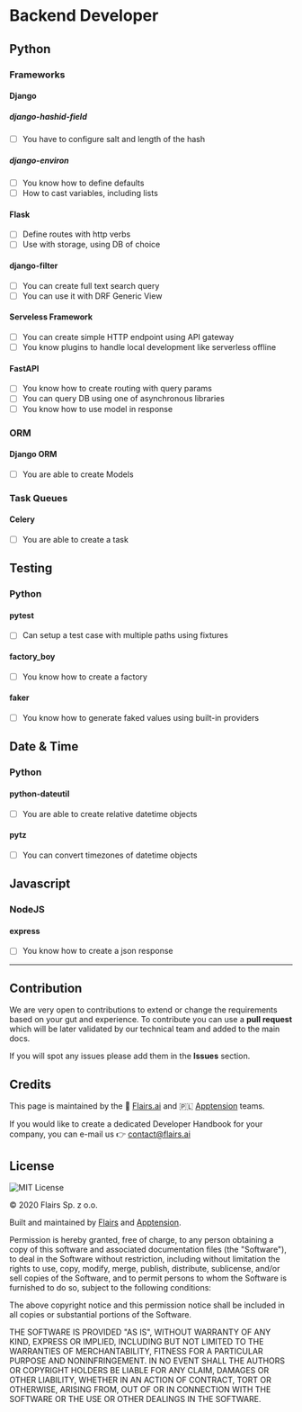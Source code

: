 Backend Developer
=================

Python
------

### Frameworks

#### Django

##### django-hashid-field

*   [ ] You have to configure salt and length of the hash

##### django-environ

*   [ ] You know how to define defaults
*   [ ] How to cast variables, including lists

#### Flask

*   [ ] Define routes with http verbs
*   [ ] Use with storage, using DB of choice

#### django-filter

*   [ ] You can create full text search query
*   [ ] You can use it with DRF Generic View

#### Serveless Framework

*   [ ] You can create simple HTTP endpoint using API gateway
*   [ ] You know plugins to handle local development like serverless offline

#### FastAPI

*   [ ] You know how to create routing with query params
*   [ ] You can query DB using one of asynchronous libraries
*   [ ] You know how to use model in response

### ORM

#### Django ORM

*   [ ] You are able to create Models

### Task Queues

#### Celery

*   [ ] You are able to create a task

Testing
-------

### Python

#### pytest

*   [ ] Can setup a test case with multiple paths using fixtures

#### factory_boy

*   [ ] You know how to create a factory

#### faker

*   [ ] You know how to generate faked values using built-in providers

Date & Time
-----------

### Python

#### python-dateutil

*   [ ] You are able to create relative datetime objects

#### pytz

*   [ ] You can convert timezones of datetime objects

Javascript
----------

### NodeJS

#### express

*   [ ] You know how to create a json response

* * *

Contribution
------------

We are very open to contributions to extend or change the requirements based on your gut and experience. To contribute you can use a **pull request** which will be later validated by our technical team and added to the main docs.

If you will spot any issues please add them in the **Issues** section.

Credits
-------

This page is maintained by the 🔹 [Flairs.ai](http://Flairs.ai) and 🇵🇱 [Apptension](https://apptension.com) teams.

If you would like to create a dedicated Developer Handbook for your company, you can e-mail us 👉 [contact@flairs.ai](mailto:contact@flairs.ai)

License
-------

![MIT License](https://img.shields.io/badge/License-MIT-blue.svg)

© 2020 Flairs Sp. z o.o.

Built and maintained by [Flairs](https://www.flairs.ai) and [Apptension](https://apptension.com).

Permission is hereby granted, free of charge, to any person obtaining a copy of this software and associated documentation files (the "Software"), to deal in the Software without restriction, including without limitation the rights to use, copy, modify, merge, publish, distribute, sublicense, and/or sell copies of the Software, and to permit persons to whom the Software is furnished to do so, subject to the following conditions:

The above copyright notice and this permission notice shall be included in all copies or substantial portions of the Software.

THE SOFTWARE IS PROVIDED "AS IS", WITHOUT WARRANTY OF ANY KIND, EXPRESS OR IMPLIED, INCLUDING BUT NOT LIMITED TO THE WARRANTIES OF MERCHANTABILITY, FITNESS FOR A PARTICULAR PURPOSE AND NONINFRINGEMENT. IN NO EVENT SHALL THE AUTHORS OR COPYRIGHT HOLDERS BE LIABLE FOR ANY CLAIM, DAMAGES OR OTHER LIABILITY, WHETHER IN AN ACTION OF CONTRACT, TORT OR OTHERWISE, ARISING FROM, OUT OF OR IN CONNECTION WITH THE SOFTWARE OR THE USE OR OTHER DEALINGS IN THE SOFTWARE.